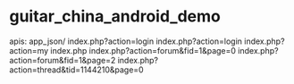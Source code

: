 guitar_china_android_demo
=========================


apis:
app_json/
index.php?action=login
index.php?action=login
index.php?action=my
index.php
index.php?action=forum&fid=1&page=0
index.php?action=forum&fid=1&page=2
index.php?action=thread&tid=1144210&page=0
